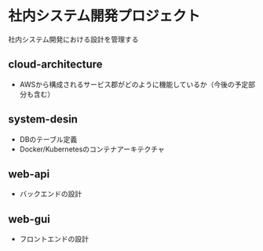 # 社内システム開発プロジェクト
社内システム開発における設計を管理する

## cloud-architecture
* AWSから構成されるサービス郡がどのように機能しているか（今後の予定部分も含む）

## system-desin
* DBのテーブル定義
* Docker/Kubernetesのコンテナアーキテクチャ

## web-api
* バックエンドの設計

## web-gui
* フロントエンドの設計
